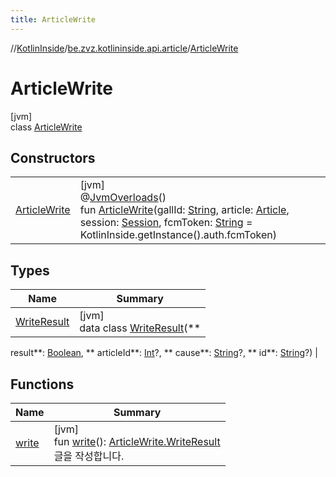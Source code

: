 ```yaml
---
title: ArticleWrite
---
```

//[KotlinInside](../../../index.html)/[be.zvz.kotlininside.api.article](../index.html)/[ArticleWrite](index.html)

# ArticleWrite

[jvm]\
class [ArticleWrite](index.html)

## Constructors

| | |
|---|---|
| [ArticleWrite](-article-write.html) | [jvm]<br>@[JvmOverloads](https://kotlinlang.org/api/latest/jvm/stdlib/kotlin.jvm/-jvm-overloads/index.html)()<br>fun [ArticleWrite](-article-write.html)(gallId: [String](https://kotlinlang.org/api/latest/jvm/stdlib/kotlin/-string/index.html), article: [Article](../../be.zvz.kotlininside.api.type/-article/index.html), session: [Session](../../be.zvz.kotlininside.session/-session/index.html), fcmToken: [String](https://kotlinlang.org/api/latest/jvm/stdlib/kotlin/-string/index.html) = KotlinInside.getInstance().auth.fcmToken) |

## Types

| Name | Summary |
|---|---|
| [WriteResult](-write-result/index.html) | [jvm]<br>data class [WriteResult](-write-result/index.html)(**
result**: [Boolean](https://kotlinlang.org/api/latest/jvm/stdlib/kotlin/-boolean/index.html), **
articleId**: [Int](https://kotlinlang.org/api/latest/jvm/stdlib/kotlin/-int/index.html)?, **
cause**: [String](https://kotlinlang.org/api/latest/jvm/stdlib/kotlin/-string/index.html)?, **
id**: [String](https://kotlinlang.org/api/latest/jvm/stdlib/kotlin/-string/index.html)?) |

## Functions

| Name | Summary |
|---|---|
| [write](write.html) | [jvm]<br>fun [write](write.html)(): [ArticleWrite.WriteResult](-write-result/index.html)<br>글을 작성합니다. |

